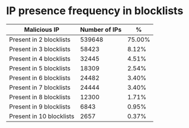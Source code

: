 # IP presence frequency in blocklists
| Malicious IP | Number of IPs | % |
|----|----|----|
| Present in 2 blocklists | 539648 | 75.00% |
| Present in 3 blocklists | 58423 | 8.12% |
| Present in 4 blocklists | 32445 | 4.51% |
| Present in 5 blocklists | 18309 | 2.54% |
| Present in 6 blocklists | 24482 | 3.40% |
| Present in 7 blocklists | 24444 | 3.40% |
| Present in 8 blocklists | 12300 | 1.71% |
| Present in 9 blocklists | 6843 | 0.95% |
| Present in 10 blocklists | 2657 | 0.37% |
